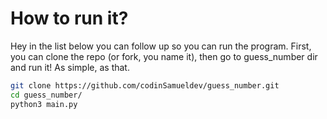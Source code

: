# How to run it?
Hey in the list below you can follow up so you can run the program. First, you can clone the repo (or fork, you name it), then go to guess_number dir and run it! As simple, as that.

```sh
git clone https://github.com/codinSamueldev/guess_number.git
cd guess_number/
python3 main.py
```